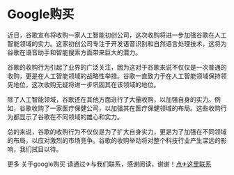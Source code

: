 # Google购买

近日，谷歌宣布将收购一家人工智能初创公司，这次收购将进一步加强谷歌在人工智能领域的实力。这家初创公司专注于开发语音识别和自然语言处理技术，这将为谷歌在语音助手和智能搜索方面带来巨大的潜力。

谷歌的收购行为引起了业界的广泛关注，因为这对于谷歌来说不仅仅是一次普通的收购，更是在人工智能领域的战略性举措。谷歌一直致力于在人工智能领域保持领先地位，这次收购无疑将进一步巩固其在该领域的地位。

除了人工智能领域，谷歌还在其他方面进行了大量收购，以加强自身的实力。例如，谷歌收购了一家医疗保健公司，以加强其在医疗保健领域的布局。这些收购行为都显示了谷歌在不同领域的雄心和实力。

总的来说，谷歌的收购行为不仅仅是为了扩大自身实力，更是为了加强在不同领域的布局，以应对激烈的市场竞争。谷歌的收购举动将对整个科技行业产生深远的影响，我们拭目以待。

更多 关于google购买 请通过✈与我们联系，感谢阅读，谢谢！[点✈这里联系](https://a.k02.cc)